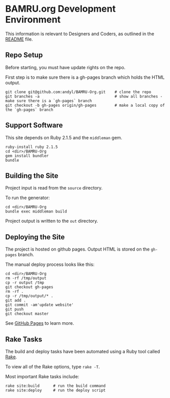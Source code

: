 # BAMRU.org Development Environment

This information is relevant to Designers and Coders, as outlined in the [README](../README.md) file.

## Repo Setup

Before starting, you must have update rights on the repo.

First step is to make sure there is a gh-pages branch which holds the HTML output.

    git clone git@github.com:andyl/BAMRU-Org.git    # clone the repo
    git branches -a                                 # show all branches - make sure there is a `gh-pages` branch
    git checkout -b gh-pages origin/gh-pages        # make a local copy of the `gh-pages` branch

## Support Software

This site depends on Ruby 2.1.5 and the `middleman` gem.

    ruby-install ruby 2.1.5
    cd <dir>/BAMRU-Org
    gem install bundler
    bundle

## Building the Site

Project input is read from the `source` directory.

To run the generator:

    cd <dir>/BAMRU-Org
    bundle exec middleman build

Project output is written to the `out` directory.

## Deploying the Site

The project is hosted on github pages.  Output HTML is stored on the `gh-pages` branch.

The manual deploy process looks like this:

    cd <dir>/BAMRU-Org
    rm -rf /tmp/output
    cp -r output /tmp
    git checkout gh-pages
    rm -rf .
    cp -r /tmp/output/* .
    git add .
    git commit -am'update website'
    git push
    git checkout master

See [GitHub Pages](http://pages.github.com) to learn more.

## Rake Tasks

The build and deploy tasks have been automated using a Ruby tool called [Rake](http://en.wikipedia.org/wiki/Rake_%28software%29).

To view all of the Rake options, type `rake -T`.

Most important Rake tasks include:

    rake site:build      # run the build command
    rake site:deploy     # run the deploy script 
